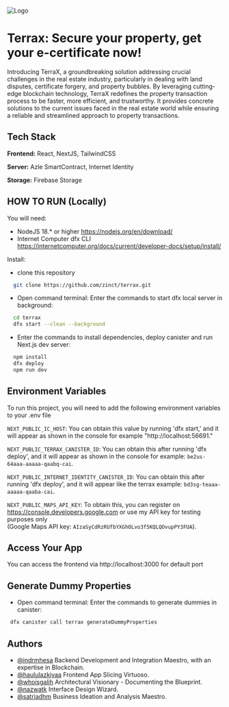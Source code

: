 ![Logo](https://raw.githubusercontent.com/zinct/terrax/main/public/images/pdf/logo.png)

# Terrax: Secure your property, get your e-certificate now!

Introducing TerraX, a groundbreaking solution addressing crucial challenges in the real estate industry, particularly in dealing with land disputes, certificate forgery, and property bubbles. By leveraging cutting-edge blockchain technology, TerraX redefines the property transaction process to be faster, more efficient, and trustworthy. It provides concrete solutions to the current issues faced in the real estate world while ensuring a reliable and streamlined approach to property transactions.

## Tech Stack

**Frontend:** React, NextJS, TailwindCSS

**Server:** Azle SmartContract, Internet Identity

**Storage:** Firebase Storage

## HOW TO RUN (Locally)

You will need:

- NodeJS 18.\* or higher https://nodejs.org/en/download/
- Internet Computer dfx CLI https://internetcomputer.org/docs/current/developer-docs/setup/install/

Install:

- clone this repository

```bash
  git clone https://github.com/zinct/terrax.git
```

- Open command terminal: Enter the commands to start dfx local server in background:

```bash
  cd terrax
  dfx start --clean --background
```

- Enter the commands to install dependencies, deploy canister and run Next.js dev server:

```bash
  npm install
  dfx deploy
  npm run dev
```

## Environment Variables

To run this project, you will need to add the following environment variables to your .env file

`NEXT_PUBLIC_IC_HOST`: You can obtain this value by running 'dfx start,' and it will appear as shown in the console for example "http://localhost:56691."

`NEXT_PUBLIC_TERRAX_CANISTER_ID`: You can obtain this after running 'dfx deploy', and it will appear as shown in the console for example: `be2us-64aaa-aaaaa-qaabq-cai`.

`NEXT_PUBLIC_INTERNET_IDENTITY_CANISTER_ID`: You can obtain this after running 'dfx deploy', and it will appear like the terrax example: `bd3sg-teaaa-aaaaa-qaaba-cai`.

`NEXT_PUBLIC_MAPS_API_KEY`: To obtain this, you can register on https://console.developers.google.com or use my API key for testing purposes only\
(Google Maps API key: `AIzaSyCdRzRUfbYXGhOLvo3f5KQLQOvupPY3FUA`).

## Access Your App

You can access the frontend via http://localhost:3000 for default port

## Generate Dummy Properties

- Open command terminal: Enter the commands to generate dummies in canister:

```bash
 dfx canister call terrax generateDummyProperties
```

## Authors

- [@indrmhesa](https://www.instagram.com/indrmhesa) Backend Development and Integration Maestro, with an expertise in Blockchain.
- [@haululazkiyaa](https://www.instagram.com/haululazkiyaa) Frontend App Slicing Virtuoso.
- [@whoisgalih](https://www.instagram.com/whoisgalih) Architectural Visionary - Documenting the Blueprint.
- [@nazwatk](https://www.instagram.com/nazwatk) Interface Design Wizard.
- [@satriadhm](https://www.instagram.com/satriadhm) Business Ideation and Analysis Maestro.
